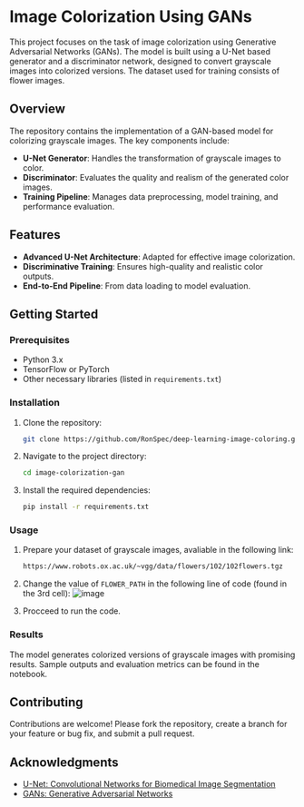 # Image Colorization Using GANs

This project focuses on the task of image colorization using Generative Adversarial Networks (GANs). The model is built using a U-Net based generator and a discriminator network, designed to convert grayscale images into colorized versions. The dataset used for training consists of flower images.

## Overview

The repository contains the implementation of a GAN-based model for colorizing grayscale images. The key components include:

- **U-Net Generator**: Handles the transformation of grayscale images to color.
- **Discriminator**: Evaluates the quality and realism of the generated color images.
- **Training Pipeline**: Manages data preprocessing, model training, and performance evaluation.

## Features

- **Advanced U-Net Architecture**: Adapted for effective image colorization.
- **Discriminative Training**: Ensures high-quality and realistic color outputs.
- **End-to-End Pipeline**: From data loading to model evaluation.

## Getting Started

### Prerequisites

- Python 3.x
- TensorFlow or PyTorch
- Other necessary libraries (listed in `requirements.txt`)

### Installation

1. Clone the repository:
   ```bash
   git clone https://github.com/RonSpec/deep-learning-image-coloring.git
   ```
2. Navigate to the project directory:
   ```bash
   cd image-colorization-gan
   ```
3. Install the required dependencies:
   ```bash
   pip install -r requirements.txt
   ```

### Usage

1. Prepare your dataset of grayscale images, avaliable in the following link:
   ```bash
   https://www.robots.ox.ac.uk/~vgg/data/flowers/102/102flowers.tgz
   ```
2. Change the value of `FLOWER_PATH` in the following line of code (found in the 3rd cell):
![image](https://github.com/user-attachments/assets/16b9f6d0-4022-4bef-848b-c5b19cb25ce7)

3. Procceed to run the code.

### Results

The model generates colorized versions of grayscale images with promising results. Sample outputs and evaluation metrics can be found in the notebook.

## Contributing

Contributions are welcome! Please fork the repository, create a branch for your feature or bug fix, and submit a pull request.

## Acknowledgments

- [U-Net: Convolutional Networks for Biomedical Image Segmentation](https://arxiv.org/abs/1505.04597)
- [GANs: Generative Adversarial Networks](https://arxiv.org/abs/1406.2661)
